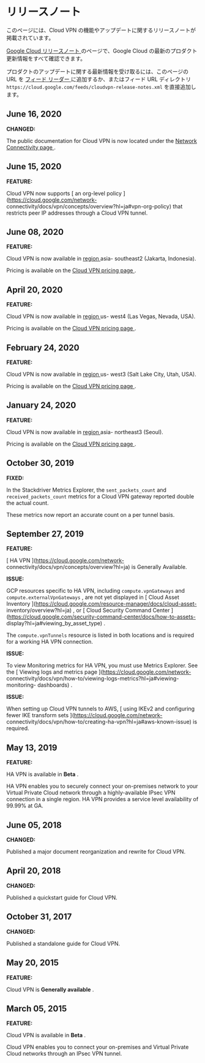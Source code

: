 #  リリースノート

このページには、Cloud VPN の機能やアップデートに関するリリースノートが掲載されています。

[ Google Cloud リリースノート ](https://cloud.google.com/release-notes?hl=ja)
のページで、Google Cloud の最新のプロダクト更新情報をすべて確認できます。

プロダクトのアップデートに関する最新情報を受け取るには、このページの URL を [ フィード リーダー
](https://wikipedia.org/wiki/Comparison_of_feed_aggregators) に追加するか、またはフィード
URL ディレクトリ ` https://cloud.google.com/feeds/cloudvpn-release-notes.xml `
を直接追加します。

##  June 16, 2020

**CHANGED:**

The public documentation for Cloud VPN is now located under the [ Network
Connectivity page ](https://cloud.google.com/network-connectivity/docs/?hl=ja)
.

##  June 15, 2020

**FEATURE:**

Cloud VPN now supports [ an org-level policy
](https://cloud.google.com/network-
connectivity/docs/vpn/concepts/overview?hl=ja#vpn-org-policy) that restricts
peer IP addresses through a Cloud VPN tunnel.

##  June 08, 2020

**FEATURE:**

Cloud VPN is now available in [ region
](https://cloud.google.com/compute/docs/regions-zones/?hl=ja#available) asia-
southeast2 (Jakarta, Indonesia).

Pricing is available on the [ Cloud VPN pricing page
](https://cloud.google.com/network-connectivity/vpn-pricing?hl=ja) .

##  April 20, 2020

**FEATURE:**

Cloud VPN is now available in [ region
](https://cloud.google.com/compute/docs/regions-zones/?hl=ja#available) us-
west4 (Las Vegas, Nevada, USA).

Pricing is available on the [ Cloud VPN pricing page
](https://cloud.google.com/network-connectivity/vpn-pricing?hl=ja) .

##  February 24, 2020

**FEATURE:**

Cloud VPN is now available in [ region
](https://cloud.google.com/compute/docs/regions-zones/?hl=ja#available) us-
west3 (Salt Lake City, Utah, USA).

Pricing is available on the [ Cloud VPN pricing page
](https://cloud.google.com/network-connectivity/vpn-pricing?hl=ja) .

##  January 24, 2020

**FEATURE:**

Cloud VPN is now available in [ region
](https://cloud.google.com/compute/docs/regions-zones/?hl=ja#available) asia-
northeast3 (Seoul).

Pricing is available on the [ Cloud VPN pricing page
](https://cloud.google.com/network-connectivity/vpn-pricing?hl=ja) .

##  October 30, 2019

**FIXED:**

In the Stackdriver Metrics Explorer, the ` sent_packets_count ` and `
received_packets_count ` metrics for a Cloud VPN gateway reported double the
actual count.

These metrics now report an accurate count on a per tunnel basis.

##  September 27, 2019

**FEATURE:**

[ HA VPN ](https://cloud.google.com/network-
connectivity/docs/vpn/concepts/overview?hl=ja) is Generally Available.

**ISSUE:**

GCP resources specific to HA VPN, including ` compute.vpnGateways ` and `
compute.externalVpnGateways ` , are not yet displayed in [ Cloud Asset
Inventory ](https://cloud.google.com/resource-manager/docs/cloud-asset-
inventory/overview?hl=ja) , or [ Cloud Security Command Center
](https://cloud.google.com/security-command-center/docs/how-to-assets-
display?hl=ja#viewing_by_asset_type) .

The ` compute.vpnTunnels ` resource is listed in both locations and is
required for a working HA VPN connection.

**ISSUE:**

To view Monitoring metrics for HA VPN, you must use Metrics Explorer. See the
[ Viewing logs and metrics page ](https://cloud.google.com/network-
connectivity/docs/vpn/how-to/viewing-logs-metrics?hl=ja#viewing-monitoring-
dashboards) .

**ISSUE:**

When setting up Cloud VPN tunnels to AWS, [ using IKEv2 and configuring fewer
IKE transform sets ](https://cloud.google.com/network-
connectivity/docs/vpn/how-to/creating-ha-vpn?hl=ja#aws-known-issue) is
required.

##  May 13, 2019

**FEATURE:**

HA VPN is available in **Beta** .

HA VPN enables you to securely connect your on-premises network to your
Virtual Private Cloud network through a highly-available IPsec VPN connection
in a single region. HA VPN provides a service level availability of 99.99% at
GA.

##  June 05, 2018

**CHANGED:**

Published a major document reorganization and rewrite for Cloud VPN.

##  April 20, 2018

**CHANGED:**

Published a quickstart guide for Cloud VPN.

##  October 31, 2017

**CHANGED:**

Published a standalone guide for Cloud VPN.

##  May 20, 2015

**FEATURE:**

Cloud VPN is **Generally available** .

##  March 05, 2015

**FEATURE:**

Cloud VPN is available in **Beta** .

Cloud VPN enables you to connect your on-premises and Virtual Private Cloud
networks through an IPsec VPN tunnel.

